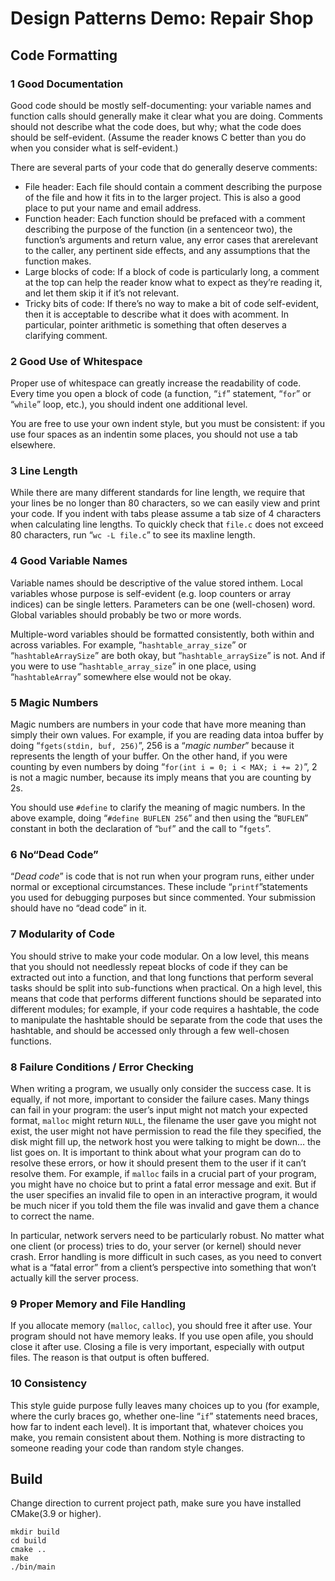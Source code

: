 # Design Patterns Demo: Repair Shop

## Code Formatting

### 1 Good Documentation

Good code should be mostly self-documenting: your variable names and function calls should generally make it clear what you are doing. Comments should not describe what the code does, but why; what the code does should be self-evident. (Assume the reader knows C better than you do when you consider what is self-evident.)

There are several parts of your code that do generally deserve comments:

* File header: Each file should contain a comment describing the purpose of the file and how it fits in to the larger project. This is also a good place to put your name and email address.
* Function header: Each function should be prefaced with a comment describing the purpose of the function (in a sentenceor two), the function’s arguments and return value, any error cases that arerelevant to the caller, any pertinent side effects, and any assumptions that the function makes.
* Large blocks of code: If a block of code is particularly long, a comment at the top can help the reader know what to expect as they’re reading it, and let them skip it if it’s not relevant.
* Tricky bits of code: If there’s no way to make a bit of code self-evident, then it is acceptable to describe what it does with acomment. In particular, pointer arithmetic is something that often deserves a clarifying comment.

### 2 Good Use of Whitespace

Proper use of whitespace can greatly increase the readability of code. Every time you open a block of code (a function, “`if`” statement, “`for`” or “`while`” loop, etc.), you should indent one additional level.

You are free to use your own indent style, but you must be consistent: if you use four spaces as an indentin some places, you should not use a tab elsewhere.

### 3 Line Length

While there are many different standards for line length, we require that your lines be no longer than 80 characters, so we can easily view and print your code. If you indent with tabs please assume a tab size of 4 characters when calculating line lengths. To quickly check that `file.c` does not exceed 80 characters, run “`wc -L file.c`” to see its maxline length.

### 4 Good Variable Names

Variable names should be descriptive of the value stored inthem. Local variables whose purpose is self-evident (e.g. loop counters or array indices) can be single letters. Parameters can be one (well-chosen) word. Global variables should probably be two or more words.

Multiple-word variables should be formatted consistently, both within and across variables. For example, “`hashtable_array_size`” or “`hashtableArraySize`” are both okay, but “`hashtable_arraySize`” is not. And if you were to use “`hashtable_array_size`” in one place, using “`hashtableArray`” somewhere else would not be okay.

### 5 Magic Numbers

Magic numbers are numbers in your code that have more meaning than simply their own values. For example, if you are reading data intoa buffer by doing “`fgets(stdin, buf, 256)`”, 256 is a “*magic number*” because it represents the length of your buffer. On the other hand, if you were counting by even numbers by doing “`for(int i = 0; i < MAX; i += 2)`”, 2 is not a magic number, because its imply means that you are counting by 2s.

You should use `#define` to clarify the meaning of magic numbers. In the above example, doing “`#define BUFLEN 256`” and then using the “`BUFLEN`” constant in both the declaration of “`buf`” and the call to “`fgets`”.

### 6 No“Dead Code”

“*Dead code*” is code that is not run when your program runs, either under normal or exceptional circumstances. These include “`printf`”statements you used for debugging purposes but since commented. Your submission should have no “dead code” in it.

### 7 Modularity of Code

You should strive to make your code modular. On a low level, this means that you should not needlessly repeat blocks of code if they can be extracted out into a function, and that long functions that perform several tasks should be split into sub-functions when practical. On a high level, this means that code that performs different functions should be separated into different modules; for example, if your code requires a hashtable, the code to manipulate the hashtable should be separate from the code that uses the hashtable, and should be accessed only through a few well-chosen functions.

### 8 Failure Conditions / Error Checking

When writing a program, we usually only consider the success case. It is equally, if not more, important to consider the failure cases. Many things can fail in your program: the user’s input might not match your expected format, `malloc` might return `NULL`, the filename the user gave you might not exist, the user might not have permission to read the file they specified, the disk might fill up, the network host you were talking to might be down… the list goes on. It is important to think about what your program can do to resolve these errors, or how it should present them to the user if it can’t resolve them. For example, if `malloc` fails in a crucial part of your program, you might have no choice but to print a fatal error message and exit. But if the user specifies an invalid file to open in an interactive program, it would be much nicer if you told them the file was invalid and gave them a chance to correct the name.

In particular, network servers need to be particularly robust. No matter what one client (or process) tries to do, your server (or kernel) should never crash. Error handling is more difficult in such cases, as you need to convert what is a “fatal error” from a client’s perspective into something that won’t actually kill the server process.

### 9 Proper Memory and File Handling

If you allocate memory (`malloc`, `calloc`), you should free it after use. Your program should not have memory leaks. If you use open afile, you should close it after use. Closing a file is very important, especially with output files. The reason is that output is often buffered.

### 10 Consistency

This style guide purpose fully leaves many choices up to you (for example, where the curly braces go, whether one-line “`if`” statements need braces, how far to indent each level). It is important that, whatever choices you make, you remain consistent about them. Nothing is more distracting to someone reading your code than random style changes.

## Build

Change direction to current project path, make sure you have installed CMake(3.9 or higher).

```shell
mkdir build
cd build
cmake ..
make
./bin/main
```


